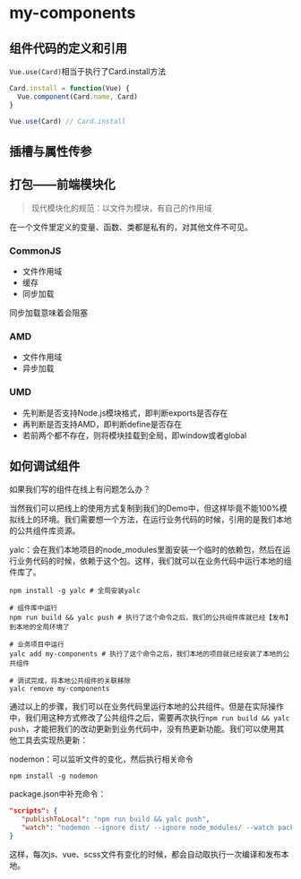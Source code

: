 # my-components

## 组件代码的定义和引用

`Vue.use(Card)`相当于执行了Card.install方法

```js
Card.install = function(Vue) {
  Vue.component(Card.name, Card)
}

Vue.use(Card) // Card.install
```

## 插槽与属性传参

## 打包——前端模块化

> 现代模块化的规范：以文件为模块，有自己的作用域

在一个文件里定义的变量、函数、类都是私有的，对其他文件不可见。

### CommonJS

 - 文件作用域
 - 缓存
 - 同步加载

同步加载意味着会阻塞

### AMD 

 - 文件作用域
 - 异步加载

 ### UMD

 - 先判断是否支持Node.js模块格式，即判断exports是否存在
 - 再判断是否支持AMD，即判断define是否存在
 - 若前两个都不存在，则将模块挂载到全局，即window或者global

## 如何调试组件

如果我们写的组件在线上有问题怎么办？

当然我们可以把线上的使用方式复制到我们的Demo中，但这样毕竟不能100%模拟线上的环境。我们需要想一个方法，在运行业务代码的时候，引用的是我们本地的公共组件库资源。

yalc：会在我们本地项目的node_modules里面安装一个临时的依赖包，然后在运行业务代码的时候，依赖于这个包。这样，我们就可以在业务代码中运行本地的组件库了。

```shell
npm install -g yalc # 全局安装yalc

# 组件库中运行
npm run build && yalc push # 执行了这个命令之后，我们的公共组件库就已经【发布】到本地的全局环境了

# 业务项目中运行
yalc add my-components # 执行了这个命令之后，我们本地的项目就已经安装了本地的公共组件

# 调试完成，将本地公共组件的关联移除
yalc remove my-components
```

通过以上的步骤，我们可以在业务代码里运行本地的公共组件。但是在实际操作中，我们用这种方式修改了公共组件之后，需要再次执行`npm run build && yalc push`，才能把我们的改动更新到业务代码中，没有热更新功能。我们可以使用其他工具去实现热更新：
 
 nodemon：可以监听文件的变化，然后执行相关命令
 
 ```shell
 npm install -g nodemon
 ```
 
 package.json中补充命令：
 ```json
 "scripts": {
    "publishToLocal": "npm run build && yalc push",
    "watch": "nodemon --ignore dist/ --ignore node_modules/ --watch packages/ -C -e js,vue,scss --debug -x 'npm run publishToLocal'"
 }
 ```
 
 这样，每次js、vue、scss文件有变化的时候，都会自动取执行一次编译和发布本地。